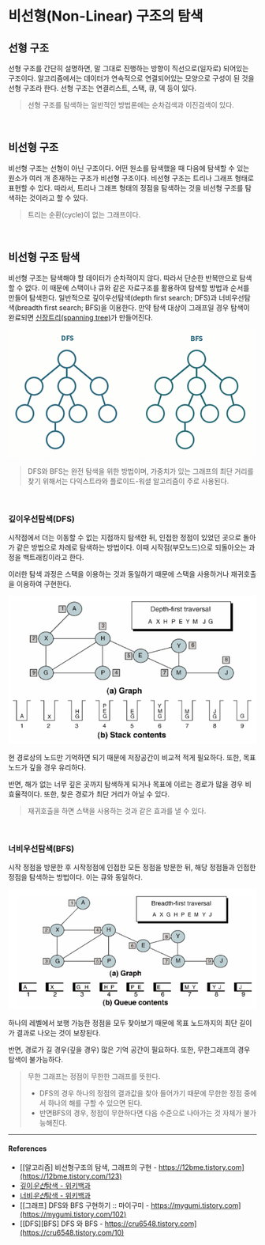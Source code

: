 # 비선형(Non-Linear) 구조의 탐색

## 선형 구조

선형 구조를 간단히 설명하면, 말 그대로 진행하는 방향이 직선으로(일자로) 되어있는 구조이다. 알고리즘에서는 데이터가 연속적으로 연결되어있는 모양으로 구성이 된 것을 선형 구조라 한다. 선형 구조는 연결리스트, 스택, 큐, 덱 등이 있다.

> 선형 구조를 탐색하는 일반적인 방법론에는 순차검색과 이진검색이 있다.

<br/>

## 비선형 구조

비선형 구조는 선형이 아닌 구조이다. 어떤 원소를 탐색했을 때 다음에 탐색할 수 있는 원소가 여러 개 존재하는 구조가 비선형 구조이다. 비선형 구조는 트리나 그래프 형태로 표현할 수 있다. 따라서, 트리나 그래프 형태의 정점을 탐색하는 것을 비선형 구조를 탐색하는 것이라고 할 수 있다.

> 트리는 순환(cycle)이 없는 그래프이다.

<br/>

## 비선형 구조 탐색

비선형 구조는 탐색해야 할 데이터가 순차적이지 않다. 따라서 단순한 반복만으로 탐색할 수 없다. 이 때문에 스택이나 큐와 같은 자료구조를 활용하여 탐색할 방법과 순서를 만들어 탐색한다. 일반적으로 깊이우선탐색(depth first search; DFS)과 너비우선탐색(breadth first search; BFS)을 이용한다. 만약 탐색 대상이 그래프일 경우 탐색이 완료되면 [신장트리(spanning tree)](http://59.23.150.58/30stair/spanning_tree/spanning_tree.php?pname=spanning_tree#spanning)가 만들어진다.

![search](../assets/images/non-linear-search.gif)

> DFS와 BFS는 완전 탐색을 위한 방법이며, 가중치가 있는 그래프의 최단 거리를 찾기 위해서는 다익스트라와 플로이드-워셜 알고리즘이 주로 사용된다.

<br/>

### 깊이우선탐색(DFS)

시작점에서 더는 이동할 수 없는 지점까지 탐색한 뒤, 인접한 정점이 있었던 곳으로 돌아가 같은 방법으로 차례로 탐색하는 방법이다. 이때 시작점(부모노드)으로 되돌아오는 과정을 백트래킹이라고 한다.

이러한 탐색 과정은 스택을 이용하는 것과 동일하기 때문에 스택을 사용하거나 재귀호출을 이용하여 구현한다.

![dfs](../assets/images/non-linear-search-dfs.png)

현 경로상의 노드만 기억하면 되기 때문에 저장공간이 비교적 적게 필요하다. 또한, 목표 노드가 깊을 경우 유리하다.

반면, 해가 없는 너무 깊은 곳까지 탐색하게 되거나 목표에 이르는 경로가 많을 경우 비효율적이다. 또한, 찾은 경로가 최단 거리가 아닐 수 있다.

> 재귀호출을 하면 스택을 사용하는 것과 같은 효과를 낼 수 있다.

<br/>

### 너비우선탐색(BFS)

시작 정점을 방문한 후 시작정점에 인접한 모든 정점을 방문한 뒤, 해당 정점들과 인접한 정점을 탐색하는 방법이다. 이는 큐와 동일하다.

![bfs](../assets/images/non-linear-search-bfs.png)

하나의 레벨에서 보행 가능한 정점을 모두 찾아보기 때문에 목표 노드까지의 최단 길이가 결과로 나오는 것이 보장된다.

반면, 경로가 길 경우(깊을 경우) 많은 기억 공간이 필요하다. 또한, 무한그래프의 경우 탐색이 불가능하다.
> 무한 그래프는 정점이 무한한 그래프를 뜻한다. 
> - DFS의 경우 하나의 정점의 결과값을 찾아 들어가기 때문에 무한한 정점 중에서 하나의 해를 구할 수 있으면 된다.
> - 반면BFS의 경우, 정점이 무한하다면 다음 수준으로 나아가는 것 자체가 불가능해진다.

---

#### References

- [[알고리즘] 비선형구조의 탐색, 그래프의 구현 - https://12bme.tistory.com](https://12bme.tistory.com/123)
- [깊이*우선*탐색 - 위키백과](https://ko.wikipedia.org/wiki/%EA%B9%8A%EC%9D%B4_%EC%9A%B0%EC%84%A0_%ED%83%90%EC%83%89)
- [너비*우선*탐색 - 위키백과](https://ko.wikipedia.org/wiki/%EB%84%88%EB%B9%84_%EC%9A%B0%EC%84%A0_%ED%83%90%EC%83%89)
- [[그래프] DFS와 BFS 구현하기 :: 마이구미 - https://mygumi.tistory.com](https://mygumi.tistory.com/102)
- [[DFS][BFS] DFS 와 BFS - https://cru6548.tistory.com](https://cru6548.tistory.com/10)

